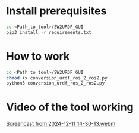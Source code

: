 # Install prerequisites
```bash
cd <Path_to_tool>/SW2URDF_GUI
pip3 install -r requirements.txt
```
# How to work
```bash
cd <Path_to_tool>/SW2URDF_GUI
chmod +x conversion_urdf_ros_2_ros2.py
python3 conversion_urdf_ros_2_ros2.py
```
# Video of the tool working
[Screencast from 2024-12-11 14-30-13.webm](https://github.com/user-attachments/assets/02bc1936-5cc0-4c71-8755-872efe5963ae)
